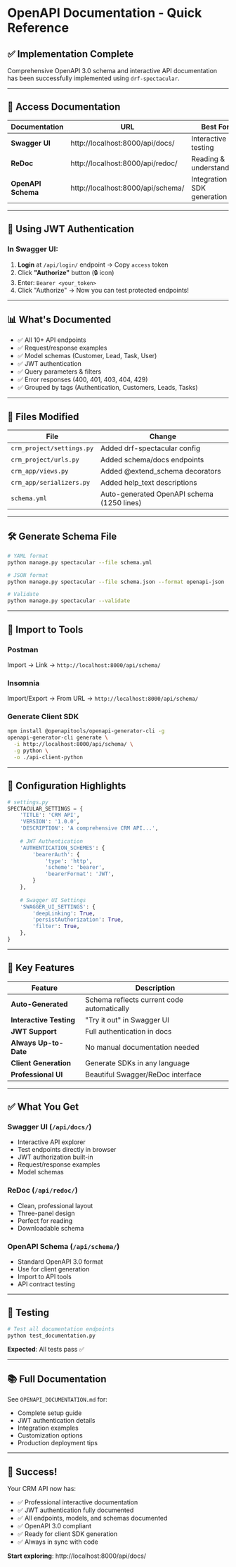# OpenAPI Documentation - Quick Reference

## ✅ Implementation Complete

Comprehensive OpenAPI 3.0 schema and interactive API documentation has been successfully implemented using `drf-spectacular`.

---

## 🚀 Access Documentation

| Documentation | URL | Best For |
|---------------|-----|----------|
| **Swagger UI** | http://localhost:8000/api/docs/ | Interactive testing |
| **ReDoc** | http://localhost:8000/api/redoc/ | Reading & understanding |
| **OpenAPI Schema** | http://localhost:8000/api/schema/ | Integration & SDK generation |

---

## 🔐 Using JWT Authentication

### In Swagger UI:

1. **Login** at `/api/login/` endpoint → Copy `access` token
2. Click **"Authorize"** button (🔒 icon)
3. Enter: `Bearer <your_token>`
4. Click "Authorize" → Now you can test protected endpoints!

---

## 📊 What's Documented

- ✅ All 10+ API endpoints
- ✅ Request/response examples
- ✅ Model schemas (Customer, Lead, Task, User)
- ✅ JWT authentication
- ✅ Query parameters & filters
- ✅ Error responses (400, 401, 403, 404, 429)
- ✅ Grouped by tags (Authentication, Customers, Leads, Tasks)

---

## 📁 Files Modified

| File | Change |
|------|--------|
| `crm_project/settings.py` | Added drf-spectacular config |
| `crm_project/urls.py` | Added schema/docs endpoints |
| `crm_app/views.py` | Added @extend_schema decorators |
| `crm_app/serializers.py` | Added help_text descriptions |
| `schema.yml` | Auto-generated OpenAPI schema (1250 lines) |

---

## 🛠️ Generate Schema File

```bash
# YAML format
python manage.py spectacular --file schema.yml

# JSON format
python manage.py spectacular --file schema.json --format openapi-json

# Validate
python manage.py spectacular --validate
```

---

## 📱 Import to Tools

### Postman
Import → Link → `http://localhost:8000/api/schema/`

### Insomnia
Import/Export → From URL → `http://localhost:8000/api/schema/`

### Generate Client SDK
```bash
npm install @openapitools/openapi-generator-cli -g
openapi-generator-cli generate \
  -i http://localhost:8000/api/schema/ \
  -g python \
  -o ./api-client-python
```

---

## 📖 Configuration Highlights

```python
# settings.py
SPECTACULAR_SETTINGS = {
    'TITLE': 'CRM API',
    'VERSION': '1.0.0',
    'DESCRIPTION': 'A comprehensive CRM API...',
    
    # JWT Authentication
    'AUTHENTICATION_SCHEMES': {
        'bearerAuth': {
            'type': 'http',
            'scheme': 'bearer',
            'bearerFormat': 'JWT',
        }
    },
    
    # Swagger UI Settings
    'SWAGGER_UI_SETTINGS': {
        'deepLinking': True,
        'persistAuthorization': True,
        'filter': True,
    },
}
```

---

## 🎯 Key Features

| Feature | Description |
|---------|-------------|
| **Auto-Generated** | Schema reflects current code automatically |
| **Interactive Testing** | "Try it out" in Swagger UI |
| **JWT Support** | Full authentication in docs |
| **Always Up-to-Date** | No manual documentation needed |
| **Client Generation** | Generate SDKs in any language |
| **Professional UI** | Beautiful Swagger/ReDoc interface |

---

## ✅ What You Get

### Swagger UI (`/api/docs/`)
- Interactive API explorer
- Test endpoints directly in browser
- JWT authorization built-in
- Request/response examples
- Model schemas

### ReDoc (`/api/redoc/`)
- Clean, professional layout
- Three-panel design
- Perfect for reading
- Downloadable schema

### OpenAPI Schema (`/api/schema/`)
- Standard OpenAPI 3.0 format
- Use for client generation
- Import to API tools
- API contract testing

---

## 🧪 Testing

```bash
# Test all documentation endpoints
python test_documentation.py
```

**Expected**: All tests pass ✅

---

## 📚 Full Documentation

See `OPENAPI_DOCUMENTATION.md` for:
- Complete setup guide
- JWT authentication details
- Integration examples
- Customization options
- Production deployment tips

---

## 🎉 Success!

Your CRM API now has:
- ✅ Professional interactive documentation
- ✅ JWT authentication fully documented
- ✅ All endpoints, models, and schemas documented
- ✅ OpenAPI 3.0 compliant
- ✅ Ready for client SDK generation
- ✅ Always in sync with code

**Start exploring**: http://localhost:8000/api/docs/
